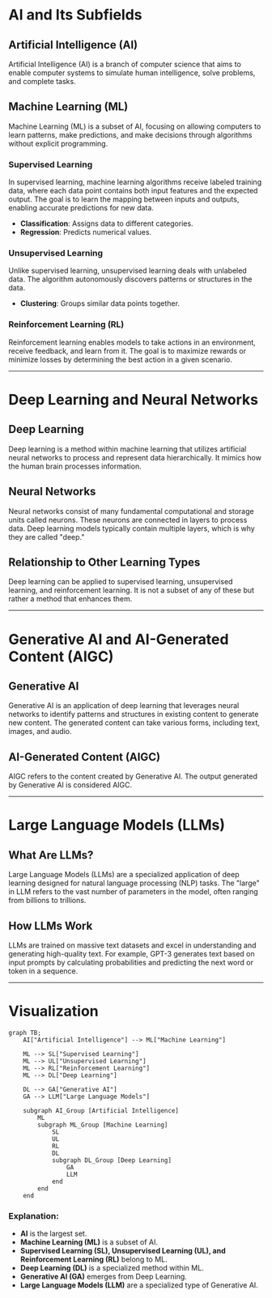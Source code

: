 # AI and Its Subfields

## Artificial Intelligence (AI)
Artificial Intelligence (AI) is a branch of computer science that aims to enable computer systems to simulate human intelligence, solve problems, and complete tasks.

## Machine Learning (ML)
Machine Learning (ML) is a subset of AI, focusing on allowing computers to learn patterns, make predictions, and make decisions through algorithms without explicit programming.

### Supervised Learning
In supervised learning, machine learning algorithms receive labeled training data, where each data point contains both input features and the expected output. The goal is to learn the mapping between inputs and outputs, enabling accurate predictions for new data.  
- **Classification**: Assigns data to different categories.  
- **Regression**: Predicts numerical values.

### Unsupervised Learning
Unlike supervised learning, unsupervised learning deals with unlabeled data. The algorithm autonomously discovers patterns or structures in the data.  
- **Clustering**: Groups similar data points together.

### Reinforcement Learning (RL)
Reinforcement learning enables models to take actions in an environment, receive feedback, and learn from it. The goal is to maximize rewards or minimize losses by determining the best action in a given scenario.

---

# Deep Learning and Neural Networks

## Deep Learning
Deep learning is a method within machine learning that utilizes artificial neural networks to process and represent data hierarchically. It mimics how the human brain processes information.

## Neural Networks
Neural networks consist of many fundamental computational and storage units called neurons. These neurons are connected in layers to process data. Deep learning models typically contain multiple layers, which is why they are called "deep."

## Relationship to Other Learning Types
Deep learning can be applied to supervised learning, unsupervised learning, and reinforcement learning. It is not a subset of any of these but rather a method that enhances them.

---

# Generative AI and AI-Generated Content (AIGC)

## Generative AI
Generative AI is an application of deep learning that leverages neural networks to identify patterns and structures in existing content to generate new content. The generated content can take various forms, including text, images, and audio.

## AI-Generated Content (AIGC)
AIGC refers to the content created by Generative AI. The output generated by Generative AI is considered AIGC.

---

# Large Language Models (LLMs)

## What Are LLMs?
Large Language Models (LLMs) are a specialized application of deep learning designed for natural language processing (NLP) tasks. The "large" in LLM refers to the vast number of parameters in the model, often ranging from billions to trillions.

## How LLMs Work
LLMs are trained on massive text datasets and excel in understanding and generating high-quality text. For example, GPT-3 generates text based on input prompts by calculating probabilities and predicting the next word or token in a sequence.

---

# Visualization

```mermaid
graph TB;
    AI["Artificial Intelligence"] --> ML["Machine Learning"]
    
    ML --> SL["Supervised Learning"]
    ML --> UL["Unsupervised Learning"]
    ML --> RL["Reinforcement Learning"]
    ML --> DL["Deep Learning"]

    DL --> GA["Generative AI"]
    GA --> LLM["Large Language Models"]

    subgraph AI_Group [Artificial Intelligence]
        ML
        subgraph ML_Group [Machine Learning]
            SL
            UL
            RL
            DL
            subgraph DL_Group [Deep Learning]
                GA
                LLM
            end
        end
    end
```
### Explanation:
- **AI** is the largest set.
- **Machine Learning (ML)** is a subset of AI.
- **Supervised Learning (SL), Unsupervised Learning (UL), and Reinforcement Learning (RL)** belong to ML.
- **Deep Learning (DL)** is a specialized method within ML.
- **Generative AI (GA)** emerges from Deep Learning.
- **Large Language Models (LLM)** are a specialized type of Generative AI.
